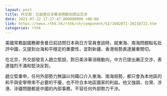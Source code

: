 ```yaml
---
layout: post
title: 外交部：已就美日涉華消極動向提出交涉
date: 2021-07-22 17:27:47.000000000 +08:00
link: https://news.rthk.hk/rthk/ch/component/k2/1602071-20210722.htm
categories: rthk
---
```


美國常務副國務卿舍曼日前訪問日本與日方官員會談時，就東海、南海問題點名批評中國，又提到台海和平穩定的重要性，並對新疆、香港局勢表達嚴重關切。

在北京，外交部發言人趙立堅說，對日美涉華消極動向，中方已提出嚴正交涉，表達強烈不滿和堅決反對。

趙立堅重申，任何外部勢力無論以何藉口介入東海、南海局勢，都只會為本地區的和平與安寧帶來不必要的干擾，也不符合本地區國家的利益。他又強調，台灣、涉港、涉疆問題都是中國的內部事務，不容任何外部勢力干涉。
